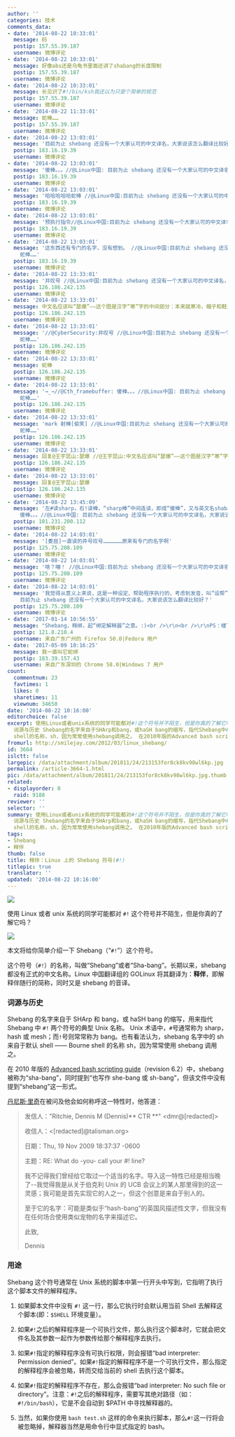 ```yaml
---
author: ''
categories: 技术
comments_data:
- date: '2014-08-22 10:33:01'
  message: 码
  postip: 157.55.39.187
  username: 微博评论
- date: '2014-08-22 10:33:01'
  message: 好像abs还是乌龟书里面还讲了shabang的长度限制
  postip: 157.55.39.187
  username: 微博评论
- date: '2014-08-22 10:33:01'
  message: 长见识了#!/bin/ksh我还以为只是个简单的规范
  postip: 157.55.39.187
  username: 微博评论
- date: '2014-08-22 11:33:01'
  message: 蛇棒……
  postip: 157.55.39.187
  username: 微博评论
- date: '2014-08-22 13:03:01'
  message: '目前为止 shebang 还没有一个大家认可的中文译名，大家说该怎么翻译比较好？//@比特暴民: 蛇棒……'
  postip: 183.16.19.39
  username: 微博评论
- date: '2014-08-22 13:03:01'
  message: '傻棒。。。//@Linux中国: 目前为止 shebang 还没有一个大家认可的中文译名，大家说该怎么翻译比较好？//@比特暴民: 蛇棒……'
  postip: 183.16.19.39
  username: 微博评论
- date: '2014-08-22 13:03:01'
  message: '哈哈哈哈哈蛇棒 //@Linux中国:目前为止 shebang 还没有一个大家认可的中文译名，大家说该怎么翻译比较好？//@比特暴民: 蛇棒……'
  postip: 183.16.19.39
  username: 微博评论
- date: '2014-08-22 13:03:01'
  message: '预执行指令//@Linux中国:目前为止 shebang 还没有一个大家认可的中文译名，大家说该怎么翻译比较好？//@比特暴民: 蛇棒……'
  postip: 183.16.19.39
  username: 微博评论
- date: '2014-08-22 13:03:01'
  message: '这东西还有专门的名字，没有想到。 //@Linux中国:目前为止 shebang 还没有一个大家认可的中文译名，大家说该怎么翻译比较好？ //@比特暴民:
    蛇棒……'
  postip: 183.16.19.39
  username: 微博评论
- date: '2014-08-22 13:33:01'
  message: '井叹号 //@Linux中国:目前为止 shebang 还没有一个大家认可的中文译名，大家说该怎么翻译比较好？//@比特暴民: 蛇棒……'
  postip: 126.186.242.135
  username: 微博评论
- date: '2014-08-22 13:33:01'
  message: 中文名应该叫“瑟爆”——这个图是汉字“寒”字的中间部分：本来就寒冷，帽子和鞋又没了，冻得倒地不起，不是[呵呵]“瑟爆”是什么？
  postip: 126.186.242.135
  username: 微博评论
- date: '2014-08-22 13:33:01'
  message: '//@CyberSecurity:井叹号 //@Linux中国:目前为止 shebang 还没有一个大家认可的中文译名，大家说该怎么翻译比较好？//@比特暴民:
    蛇棒……'
  postip: 126.186.242.135
  username: 微博评论
- date: '2014-08-22 13:33:01'
  message: 蛇棒
  postip: 126.186.242.135
  username: 微博评论
- date: '2014-08-22 13:33:01'
  message: '→_→//@Cth_framebuffer: 傻棒。。。//@Linux中国: 目前为止 shebang 还没有一个大家认可的中文译名，大家说该怎么翻译比较好？//@比特暴民:
    蛇棒……'
  postip: 126.186.242.135
  username: 微博评论
- date: '2014-08-22 13:33:01'
  message: 'mark 射棒[偷笑] //@Linux中国:目前为止 shebang 还没有一个大家认可的中文译名，大家说该怎么翻译比较好？//@比特暴民:
    蛇棒……'
  postip: 126.186.242.135
  username: 微博评论
- date: '2014-08-22 13:33:01'
  message: 回复@王宇昆山:瑟爆 //@王宇昆山:中文名应该叫“瑟爆”——这个图是汉字“寒”字的中间部分：本来就寒冷，帽子和鞋又没了，冻得倒地不起，不是[呵呵]“瑟爆”是什么？
  postip: 126.186.242.135
  username: 微博评论
- date: '2014-08-22 13:33:01'
  message: 回复@王宇昆山:瑟爆
  postip: 126.186.242.135
  username: 微博评论
- date: '2014-08-22 13:45:09'
  message: '左#读sharp，右!读棒，“sharp棒”中间连读，即成“傻棒”，又与英文名shabang契合。//@Linux中国: →_→//@Cth_framebuffer:
    傻棒。。。//@Linux中国: 目前为止 shebang 还没有一个大家认可的中文译名，大家说该怎么翻译比较好？//@比特暴民: 蛇棒……'
  postip: 101.231.200.112
  username: 微博评论
- date: '2014-08-22 14:03:01'
  message: '[委屈]一直读的井号叹号………………原来有专门的名字啊'
  postip: 125.75.208.109
  username: 微博评论
- date: '2014-08-22 14:03:01'
  message: '啥？嘣！ //@Linux中国:目前为止 shebang 还没有一个大家认可的中文译名，大家说该怎么翻译比较好？//@比特暴民: 蛇棒……'
  postip: 125.75.208.109
  username: 微博评论
- date: '2014-08-22 14:03:01'
  message: '我觉得从意义上来说，这是一种设定、帮助程序执行的，考虑到发音，叫“设帮”比较好？求信雅达的翻译灵感。//@比特暴民: 左#读sharp，右!读棒，“sharp棒”中间连读，即成“傻棒”，又与英文名shabang契合。//@Linux中国:
    目前为止 shebang 还没有一个大家认可的中文译名，大家说该怎么翻译比较好？'
  postip: 125.75.208.109
  username: 微博评论
- date: '2017-01-14 10:56:55'
  message: "Shebang，释绑，起“绑定解释器”之意。:)<br />\r\n<br />\r\nPS：楼下“傻棒”译名的，确实有才。要不要考虑来新东方深造。"
  postip: 121.8.210.4
  username: 来自广东广州的 Firefox 50.0|Fedora 用户
- date: '2017-05-09 10:16:25'
  message: 我一直叫它蛇绑
  postip: 183.39.157.43
  username: 来自广东深圳的 Chrome 58.0|Windows 7 用户
count:
  commentnum: 23
  favtimes: 1
  likes: 0
  sharetimes: 11
  viewnum: 34650
date: '2014-08-22 10:16:00'
editorchoice: false
excerpt: 使用Linux或者unix系统的同学可能都对#!这个符号并不陌生，但是你真的了解它吗？ 本文将给你简单介绍一下Shebang（#!）这个符号。  首先，这个符号（#!）的名称，叫做Shebang或者Sha-bang。
  词源与历史 Shebang的名字来自于SHArp和bang，或haSH bang的缩写，指代Shebang中#!两个符号的典型Unix名称。 Unix术语中，井号通常称为sharp，hash或mesh；而叹号则常常称为bang。也有看法认为，shebang名字中的sh来自于默认shellBourne
  shell的名称，sh，因为常常使用shebang调用之。 在2010年版的Advanced bash scripting guide（revision 6.2
fromurl: http://smilejay.com/2012/03/linux_shebang/
id: 3664
islctt: false
largepic: /data/attachment/album/201811/24/213153for8ck8kv98wl6kp.jpg
permalink: /article-3664-1.html
pic: /data/attachment/album/201811/24/213153for8ck8kv98wl6kp.jpg.thumb.jpg
related:
- displayorder: 0
  raid: 9188
reviewer: ''
selector: ''
summary: 使用Linux或者unix系统的同学可能都对#!这个符号并不陌生，但是你真的了解它吗？ 本文将给你简单介绍一下Shebang（#!）这个符号。  首先，这个符号（#!）的名称，叫做Shebang或者Sha-bang。
  词源与历史 Shebang的名字来自于SHArp和bang，或haSH bang的缩写，指代Shebang中#!两个符号的典型Unix名称。 Unix术语中，井号通常称为sharp，hash或mesh；而叹号则常常称为bang。也有看法认为，shebang名字中的sh来自于默认shellBourne
  shell的名称，sh，因为常常使用shebang调用之。 在2010年版的Advanced bash scripting guide（revision 6.2
tags:
- Shebang
- 释伴
thumb: false
title: 释伴：Linux 上的 Shebang 符号(#!)
titlepic: true
translator: ''
updated: '2014-08-22 10:16:00'
---
```


![](/data/attachment/album/201811/24/213153for8ck8kv98wl6kp.jpg)


使用 Linux 或者 unix 系统的同学可能都对 `#!` 这个符号并不陌生，但是你真的了解它吗？


![](/data/attachment/album/201408/22/110421y6evt7fsvd88pjxd.jpg)


本文将给你简单介绍一下 Shebang（“`#!`”）这个符号。


这个符号（`#!`）的名称，叫做“Shebang”或者“Sha-bang”。长期以来，shebang 都没有正式的中文名称。Linux 中国翻译组的 GOLinux 将其翻译为：**释伴**，即解释伴随行的简称，同时又是 shebang 的音译。


### 词源与历史


Shebang 的名字来自于 SHArp 和 bang，或 haSH bang 的缩写，用来指代 Shebang 中 `#!` 两个符号的典型 Unix 名称。 Unix 术语中，`#`号通常称为 sharp，hash 或 mesh；而`!`号则常常称为 bang。也有看法认为，shebang 名字中的 sh 来自于默认 shell —— Bourne shell 的名称 sh，因为常常使用 shebang 调用之。<sup class="reference" id="cite_ref-3"></sup>


在 2010 年版的 [Advanced bash scripting guide](http://tldp.org/LDP/abs/html/)（revision 6.2）中，shebang 被称为“sha-bang”，同时提到“也写作 she-bang 或 sh-bang”，但该文件中没有提到“shebang”这一形式。


[丹尼斯·里奇](http://zh.wikipedia.org/wiki/%E4%B8%B9%E5%B0%BC%E6%96%AF%C2%B7%E9%87%8C%E5%A5%87 "丹尼斯·里奇")在被问及他会如何称呼这一特性时，他答道：



> 
> 发信人："Ritchie, Dennis M (Dennis)\*\* CTR \*\*" <dmr@[redacted]>
> 
> 
> 收信人：<[redacted]@talisman.org>
> 
> 
> 日期：Thu, 19 Nov 2009 18:37:37 -0600
> 
> 
> 主题：RE: What do -you- call your #!<something> line?
> 
> 
> 我不记得我们曾经给它取过一个适当的名字。导入这一特性已经是相当晚了--我觉得我是从关于伯克利 Unix 的 UCB 会议上的某人那里得到的这一灵感；我可能是首先实现它的人之一，但这个创意是来自于别人的。
> 
> 
> 至于它的名字：可能是类似于“hash-bang”的英国风描述性文字，但我没有在任何场合使用类似宠物的名字来描述它。
> 
> 
> 此致,
> 
> 
> Dennis
> 
> 
> 


### 用途


Shebang 这个符号通常在 Unix 系统的脚本中第一行开头中写到，它指明了执行这个脚本文件的解释程序。


1. 如果脚本文件中没有 `#!` 这一行，那么它执行时会默认用当前 Shell 去解释这个脚本(即：`$SHELL` 环境变量）。


2. 如果`#!`之后的解释程序是一个可执行文件，那么执行这个脚本时，它就会把文件名及其参数一起作为参数传给那个解释程序去执行。


3. 如果`#!`指定的解释程序没有可执行权限，则会报错“bad interpreter: Permission denied”。如果`#!`指定的解释程序不是一个可执行文件，那么指定的解释程序会被忽略，转而交给当前的 shell 去执行这个脚本。


4. 如果`#!`指定的解释程序不存在，那么会报错“bad interpreter: No such file or directory”。注意：`#!`之后的解释程序，需要写其绝对路径（如：`#!/bin/bash`），它是不会自动到 $PATH 中寻找解释器的。


5. 当然，如果你使用 `bash test.sh` 这样的命令来执行脚本，那么`#!`这一行将会被忽略掉，解释器当然是用命令行中显式指定的 bash。